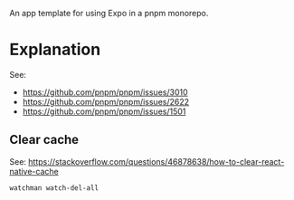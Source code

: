 An app template for using Expo in a pnpm monorepo.

# Explanation

See:

- https://github.com/pnpm/pnpm/issues/3010
- https://github.com/pnpm/pnpm/issues/2622
- https://github.com/pnpm/pnpm/issues/1501

## Clear cache

See: https://stackoverflow.com/questions/46878638/how-to-clear-react-native-cache

`watchman watch-del-all`
